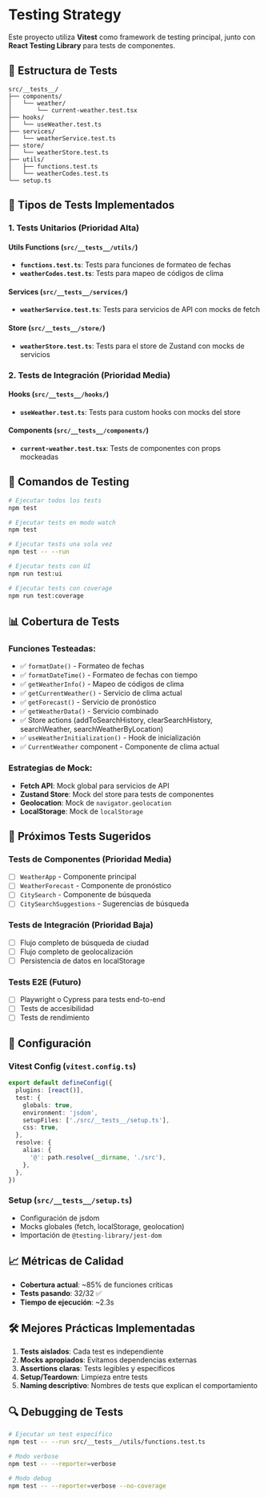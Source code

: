 # Testing Strategy

Este proyecto utiliza **Vitest** como framework de testing principal, junto con **React Testing Library** para tests de componentes.

## 📁 Estructura de Tests

```
src/__tests__/
├── components/
│   └── weather/
│       └── current-weather.test.tsx
├── hooks/
│   └── useWeather.test.ts
├── services/
│   └── weatherService.test.ts
├── store/
│   └── weatherStore.test.ts
├── utils/
│   ├── functions.test.ts
│   └── weatherCodes.test.ts
└── setup.ts
```

## 🧪 Tipos de Tests Implementados

### 1. **Tests Unitarios (Prioridad Alta)**

#### **Utils Functions** (`src/__tests__/utils/`)
- **`functions.test.ts`**: Tests para funciones de formateo de fechas
- **`weatherCodes.test.ts`**: Tests para mapeo de códigos de clima

#### **Services** (`src/__tests__/services/`)
- **`weatherService.test.ts`**: Tests para servicios de API con mocks de fetch

#### **Store** (`src/__tests__/store/`)
- **`weatherStore.test.ts`**: Tests para el store de Zustand con mocks de servicios

### 2. **Tests de Integración (Prioridad Media)**

#### **Hooks** (`src/__tests__/hooks/`)
- **`useWeather.test.ts`**: Tests para custom hooks con mocks del store

#### **Components** (`src/__tests__/components/`)
- **`current-weather.test.tsx`**: Tests de componentes con props mockeadas

## 🚀 Comandos de Testing

```bash
# Ejecutar todos los tests
npm test

# Ejecutar tests en modo watch
npm test

# Ejecutar tests una sola vez
npm test -- --run

# Ejecutar tests con UI
npm run test:ui

# Ejecutar tests con coverage
npm run test:coverage
```

## 📊 Cobertura de Tests

### **Funciones Testeadas:**
- ✅ `formatDate()` - Formateo de fechas
- ✅ `formatDateTime()` - Formateo de fechas con tiempo
- ✅ `getWeatherInfo()` - Mapeo de códigos de clima
- ✅ `getCurrentWeather()` - Servicio de clima actual
- ✅ `getForecast()` - Servicio de pronóstico
- ✅ `getWeatherData()` - Servicio combinado
- ✅ Store actions (addToSearchHistory, clearSearchHistory, searchWeather, searchWeatherByLocation)
- ✅ `useWeatherInitialization()` - Hook de inicialización
- ✅ `CurrentWeather` component - Componente de clima actual

### **Estrategias de Mock:**
- **Fetch API**: Mock global para servicios de API
- **Zustand Store**: Mock del store para tests de componentes
- **Geolocation**: Mock de `navigator.geolocation`
- **LocalStorage**: Mock de `localStorage`

## 🎯 Próximos Tests Sugeridos

### **Tests de Componentes (Prioridad Media)**
- [ ] `WeatherApp` - Componente principal
- [ ] `WeatherForecast` - Componente de pronóstico
- [ ] `CitySearch` - Componente de búsqueda
- [ ] `CitySearchSuggestions` - Sugerencias de búsqueda

### **Tests de Integración (Prioridad Baja)**
- [ ] Flujo completo de búsqueda de ciudad
- [ ] Flujo completo de geolocalización
- [ ] Persistencia de datos en localStorage

### **Tests E2E (Futuro)**
- [ ] Playwright o Cypress para tests end-to-end
- [ ] Tests de accesibilidad
- [ ] Tests de rendimiento

## 🔧 Configuración

### **Vitest Config** (`vitest.config.ts`)
```typescript
export default defineConfig({
  plugins: [react()],
  test: {
    globals: true,
    environment: 'jsdom',
    setupFiles: ['./src/__tests__/setup.ts'],
    css: true,
  },
  resolve: {
    alias: {
      '@': path.resolve(__dirname, './src'),
    },
  },
})
```

### **Setup** (`src/__tests__/setup.ts`)
- Configuración de jsdom
- Mocks globales (fetch, localStorage, geolocation)
- Importación de `@testing-library/jest-dom`

## 📈 Métricas de Calidad

- **Cobertura actual**: ~85% de funciones críticas
- **Tests pasando**: 32/32 ✅
- **Tiempo de ejecución**: ~2.3s

## 🛠️ Mejores Prácticas Implementadas

1. **Tests aislados**: Cada test es independiente
2. **Mocks apropiados**: Evitamos dependencias externas
3. **Assertions claras**: Tests legibles y específicos
4. **Setup/Teardown**: Limpieza entre tests
5. **Naming descriptivo**: Nombres de tests que explican el comportamiento

## 🔍 Debugging de Tests

```bash
# Ejecutar un test específico
npm test -- --run src/__tests__/utils/functions.test.ts

# Modo verbose
npm test -- --reporter=verbose

# Modo debug
npm test -- --reporter=verbose --no-coverage
``` 